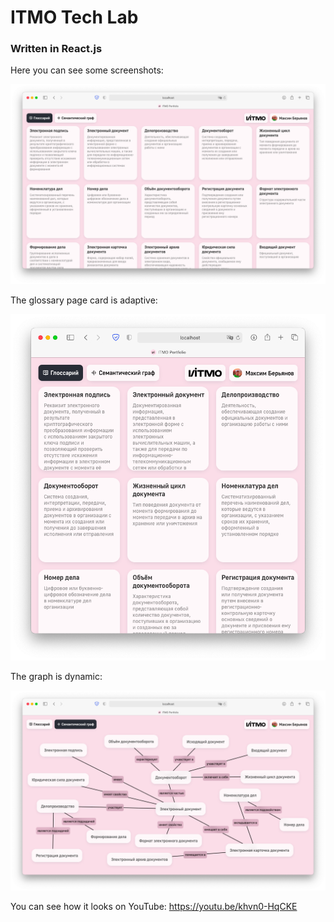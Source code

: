 # ITMO Tech Lab

### Written in React.js

Here you can see some screenshots:

![](screenshot/glossary-page.png)

The glossary page card is adaptive:

![](screenshot/glossary-adaptive.png)

The graph is dynamic: 

![](screenshot/mind-map-page.png)


You can see how it looks on YouTube: https://youtu.be/khvn0-HqCKE
